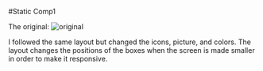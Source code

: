 #Static Comp1

The original:
![original](http://frontend.turing.io/assets/images/static-comp-challenge-1.jpg)

I followed the same layout but changed the icons, picture, and colors. The layout changes the positions of the boxes when the screen is made smaller in order to make it responsive.